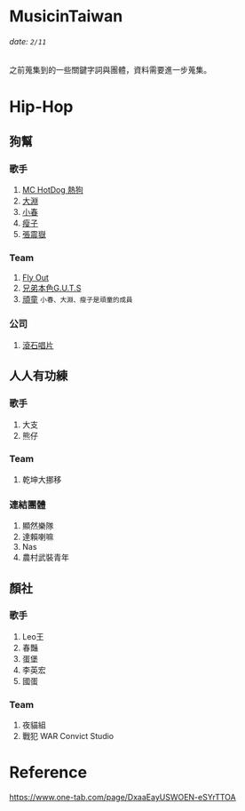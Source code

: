 # MusicinTaiwan

###### date: `2/11`

之前蒐集到的一些關鍵字詞與團體，資料需要進一步蒐集。

# Hip-Hop

## 狗幫

### 歌手

1. [MC HotDog 熱狗](https://www.youtube.com/channel/UCW3Q3F5SByAWsYtRRFIMuNA)
2. [大淵]()
3. [小春]()
4. [瘦子]()
5. [張震嶽](https://www.youtube.com/channel/UCiQZhrWSEiWdoHwPJgAon4A)

### Team

1. [Fly Out]()
2. [兄弟本色G.U.T.S](https://www.youtube.com/channel/UCvd7bOZaacDi6Uj7ujNH4jg)
3. [頑童]()     `小春、大淵、瘦子是頑童的成員`

### 公司
1. [滾石唱片]()

## 人人有功練

### 歌手

1. 大支
2. 熊仔

### Team

1. 乾坤大挪移

### 連結團體

1. 顯然樂隊
2. 達賴喇嘛
3. Nas
4. 農村武裝青年


## 顏社

### 歌手

1. Leo王
2. 春豔
3. 蛋堡
4. 李英宏
5. 國蛋



### Team

1. 夜貓組
2. 戰犯 WAR Convict Studio

# Reference
https://www.one-tab.com/page/DxaaEayUSWOEN-eSYrTTOA
